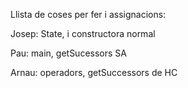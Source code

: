 Llista de coses per fer i assignacions:

Josep: State, i constructora normal

Pau: main, getSucessors SA

Arnau: operadors, getSuccessors de HC
